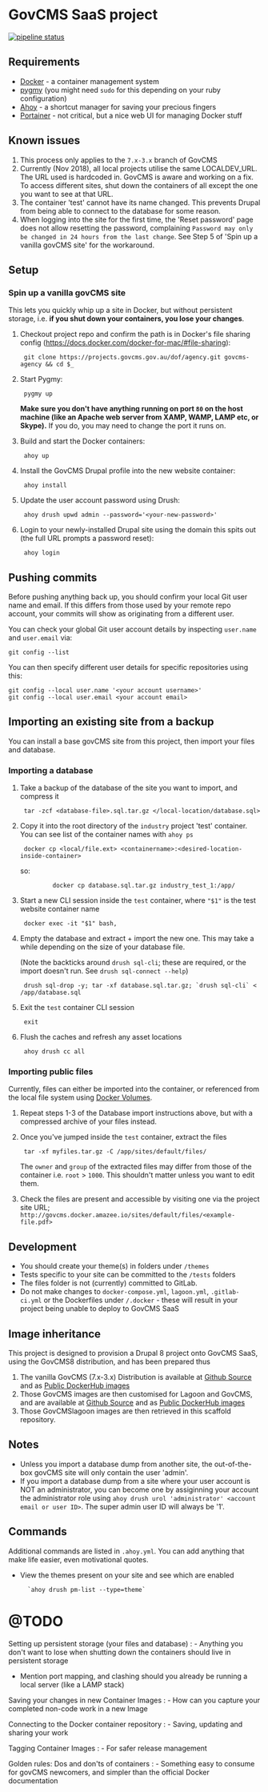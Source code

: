 # GovCMS SaaS project

[![pipeline status](https://projects.govcms.gov.au/GovCMS/saas-scaffold/badges/master/pipeline.svg)](https://projects.govcms.gov.au/GovCMS/saas-scaffold/commits/master)

## Requirements

* [Docker](https://docs.docker.com/install/) - a container management system
* [pygmy](https://docs.amazee.io/local_docker_development/pygmy.html#installation) (you might need `sudo` for this depending on your ruby configuration)
* [Ahoy](http://ahoy-cli.readthedocs.io/en/latest/#installation) - a shortcut manager for saving your precious fingers
* [Portainer](https://portainer.io/install.html) - not critical, but a nice web UI for managing Docker stuff


## Known issues

1. This process only applies to the `7.x-3.x` branch of GovCMS
2. Currently (Nov 2018), all local projects utilise the same LOCALDEV_URL. The URL used is hardcoded in. GovCMS is aware and working on a fix. To access different sites, shut down the containers of all except the one you want to see at that URL.
3. The container 'test' cannot have its name changed. This prevents Drupal from being able to connect to the database for some reason.
4. When logging into the site for the first time, the 'Reset password' page does not allow resetting the password, complaining  `Password may only be changed in 24 hours from the last change`. See Step 5 of 'Spin up a vanilla govCMS site' for the workaround. 



## Setup


### Spin up a vanilla govCMS site

This lets you quickly whip up a site in Docker, but without persistent storage, i.e. **if you shut down your containers, you lose your changes**. 

1. Checkout project repo and confirm the path is in Docker's file sharing config (https://docs.docker.com/docker-for-mac/#file-sharing):

        git clone https://projects.govcms.gov.au/dof/agency.git govcms-agency && cd $_
  
2. Start Pygmy: 

        pygmy up

    **Make sure you don't have anything running on port `80` on the host machine (like an Apache web server from XAMP, WAMP, LAMP etc, or Skype).** If you do, you may need to change the port it runs on.

3. Build and start the Docker containers:

        ahoy up

4. Install the GovCMS Drupal profile into the new website container:

        ahoy install

5. Update the user account password using Drush:

        ahoy drush upwd admin --password='<your-new-password>'

6. Login to your newly-installed Drupal site using the domain this spits out (the full URL prompts a password reset):

        ahoy login



## Pushing commits

Before pushing anything back up, you should confirm your local Git user name and email. If this differs from those used by your remote repo account, your commits will show as originating from a different user. 

You can check your global Git user account details by inspecting `user.name` and `user.email` via:
    
    git config --list

You can then specify different user details for specific repositories using this:

    git config --local user.name '<your account username>'
    git config --local user.email <your account email>



## Importing an existing site from a backup

You can install a base govCMS site from this project, then import your files and database.



### Importing a database

1. Take a backup of the database of the site you want to import, and compress it

        tar -zcf <database-file>.sql.tar.gz </local-location/database.sql>

2. Copy it into the root directory of the `industry` project 'test' container. You can see  list of the container names with `ahoy ps`

        docker cp <local/file.ext> <containername>:<desired-location-inside-container>

    so:

                docker cp database.sql.tar.gz industry_test_1:/app/

3. Start a new CLI session inside the `test` container, where `"$1"` is the test website container name

        docker exec -it "$1" bash,

4. Empty the database and extract + import the new one. This may take a while depending on the size of your database file.

    (Note the backticks around `drush sql-cli`; these are required, or the import doesn't run. See `drush sql-connect --help`)

        drush sql-drop -y; tar -xf database.sql.tar.gz; `drush sql-cli` < /app/database.sql

5. Exit the `test` container CLI session

        exit

6. Flush the caches and refresh any asset locations

        ahoy drush cc all



### Importing public files

Currently, files can either be imported into the container, or referenced from the local file system using [Docker Volumes](https://docs.docker.com/storage/volumes/). 

1. Repeat steps 1-3 of the Database import instructions above, but with a compressed archive of your files instead.
2. Once you've jumped inside the `test` container, extract the files

        tar -xf myfiles.tar.gz -C /app/sites/default/files/

    The `owner` and `group` of the extracted files may differ from those of the container i.e. `root` > `1000`. This shouldn't matter unless you want to edit them. 

3. Check the files are present and accessible by visiting one via the project site URL; `http://govcms.docker.amazee.io/sites/default/files/<example-file.pdf>`




## Development

* You should create your theme(s) in folders under `/themes`
* Tests specific to your site can be committed to the `/tests` folders
* The files folder is not (currently) committed to GitLab.
* Do not make changes to `docker-compose.yml`, `lagoon.yml`, `.gitlab-ci.yml` or the Dockerfiles under `/.docker` - these will result in your project being unable to deploy to GovCMS SaaS



## Image inheritance

This project is designed to provision a Drupal 8 project onto GovCMS SaaS, using the GovCMS8 distribution, and has been prepared thus

1. The vanilla GovCMS (7.x-3.x) Distribution is available at [Github Source](https://github.com/govcms/govcms) and as [Public DockerHub images](https://hub.docker.com/r/govcms)
2. Those GovCMS images are then customised for Lagoon and GovCMS, and are available at [Github Source](https://github.com/govcms/govcmslagoon) and as [Public DockerHub images](https://hub.docker.com/r/govcmslagoon)
3. Those GovCMSlagoon images are then retrieved in this scaffold repository.


## Notes 
- Unless you import a database dump from another site, the out-of-the-box govCMS site will only contain the user 'admin'.
- If you import a database dump from a site where your user account is NOT an administrator, you can become one by assiginning your account the administrator role using `ahoy drush urol 'administrator' <account email or user ID>`. The super admin user ID will always be '1'.


## Commands

Additional commands are listed in `.ahoy.yml`. You can add anything that make life easier, even motivational quotes.

* View the themes present on your site and see which are enabled
 
        `ahoy drush pm-list --type=theme`


# @TODO

Setting up persistent storage (your files and database)
:   - Anything you don't want to lose when shutting down the containers should live in persistent storage
   - Mention port mapping, and clashing should you already be running a local server (like a LAMP stack)

Saving your changes in new Container Images
:   - How can you capture your completed non-code work in a new Image

Connecting to the Docker container repository
:   - Saving, updating and sharing your work

Tagging Container Images
:   - For safer release management

Golden rules: Dos and don'ts of containers
:   - Something easy to consume for govCMS newcomers, and simpler than the official Docker documentation